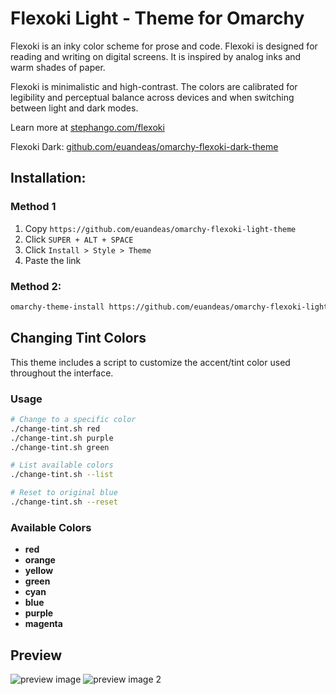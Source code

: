 # Flexoki Light - Theme for Omarchy

Flexoki is an inky color scheme for prose and code. Flexoki is designed for reading and writing on digital screens. It is inspired by analog inks and warm shades of paper.

Flexoki is minimalistic and high-contrast. The colors are calibrated for legibility and perceptual balance across devices and when switching between light and dark modes.

Learn more at [stephango.com/flexoki](https://stephango.com/flexoki)

Flexoki Dark: [github.com/euandeas/omarchy-flexoki-dark-theme](https://github.com/euandeas/omarchy-flexoki-dark-theme)

## Installation:

### Method 1
1. Copy `https://github.com/euandeas/omarchy-flexoki-light-theme`
2. Click `SUPER + ALT + SPACE`
3. Click `Install > Style > Theme`
4. Paste the link 

### Method 2:
```bash
omarchy-theme-install https://github.com/euandeas/omarchy-flexoki-light-theme.git
```

## Changing Tint Colors

This theme includes a script to customize the accent/tint color used throughout the interface.

### Usage

```bash
# Change to a specific color
./change-tint.sh red
./change-tint.sh purple
./change-tint.sh green

# List available colors
./change-tint.sh --list

# Reset to original blue
./change-tint.sh --reset
```

### Available Colors

- **red** 
- **orange** 
- **yellow** 
- **green** 
- **cyan** 
- **blue** 
- **purple** 
- **magenta**

## Preview

![preview image](https://i.imgur.com/TEAxL1b.png)
![preview image 2](https://i.imgur.com/tEZZjtL.png)
